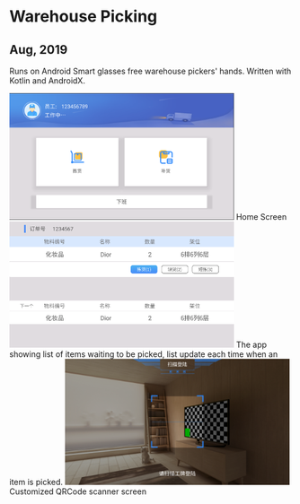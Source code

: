 # Warehouse Picking
## Aug, 2019

Runs on Android Smart glasses free warehouse pickers' hands. Written with Kotlin and AndroidX.

<img src="img/warehouse-main.png" width="400">
Home Screen
<img src="img/warehouse-pick.png" width="400">
The app showing list of items waiting to be picked, list update each time when an item is picked.
<img src="img/warehouse-scan.png" width="400">
Customized QRCode scanner screen
